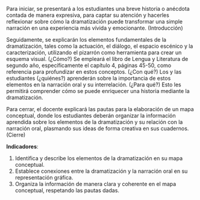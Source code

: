 Para iniciar, se presentará a los estudiantes una breve historia o anécdota contada de manera expresiva, para captar su atención y hacerles reflexionar sobre cómo la dramatización puede transformar una simple narración en una experiencia más vívida y emocionante. (Introducción)

Seguidamente, se explicarán los elementos fundamentales de la dramatización, tales como la actuación, el diálogo, el espacio escénico y la caracterización, utilizando el pizarrón como herramienta para crear un esquema visual. (¿Cómo?) Se empleará el libro de Lengua y Literatura de segundo año, específicamente el capítulo 4, páginas 45-50, como referencia para profundizar en estos conceptos. (¿Con qué?) Los y las estudiantes (¿quiénes?) aprenderán sobre la importancia de estos elementos en la narración oral y su interrelación. (¿Para qué?) Esto les permitirá comprender cómo se puede enriquecer una historia mediante la dramatización.

Para cerrar, el docente explicará las pautas para la elaboración de un mapa conceptual, donde los estudiantes deberán organizar la información aprendida sobre los elementos de la dramatización y su relación con la narración oral, plasmando sus ideas de forma creativa en sus cuadernos. (Cierre)

**Indicadores**:

1. Identifica y describe los elementos de la dramatización en su mapa conceptual.
2. Establece conexiones entre la dramatización y la narración oral en su representación gráfica.
3. Organiza la información de manera clara y coherente en el mapa conceptual, respetando las pautas dadas.